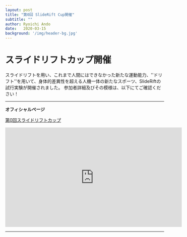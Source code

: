 ```yaml
---
layout: post
title: "第0回 SlideRift Cup開催"
subtitle: ""
author: Ryoichi Ando
date:   2020-03-15
background: '/img/header-bg.jpg'
---
```

# スライドリフトカップ開催

スライドリフトを用い、これまで人間にはできなかった新たな運動能力、''ドリフト''を用いて、身体的差異性を超える人機一体の新たなスポーツ、SlideRiftの試行実験が開催されました。
参加者詳細及びその模様は、以下にてご確認ください！

***
**オフィシャルページ**

[第0回スライドリフトカップ](https://axereal.net/srchallenge)
<iframe width="560" height="315" src="https://www.youtube.com/embed/z--KercwJ6U" frameborder="0" allow="accelerometer; autoplay; clipboard-write; encrypted-media; gyroscope; picture-in-picture" allowfullscreen></iframe>

***